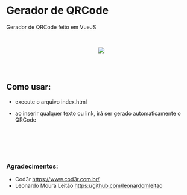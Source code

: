 # Gerador de QRCode
Gerador de QRCode feito em VueJS

<br>

<p align="center">
  <img src="https://i.imgur.com/nk4ha75.png">
</p>

<br>
<br>

<h2>Como usar:</h2>
<ul>
<li>execute o arquivo index.html <p></li>
</ul>
<ul>
<li>ao inserir qualquer texto ou link, irá ser gerado automaticamente o QRCode<p></li>
</ul>
<br>
<br>
<br>
<br>
<h3>Agradecimentos:</h3>
<ul>
<li>Cod3r <a href="https://www.cod3r.com.br/">https://www.cod3r.com.br/</a></li>
<li>Leonardo Moura Leitão <a href="https://github.com/leonardomleitao">https://github.com/leonardomleitao</a></li>
</ul>